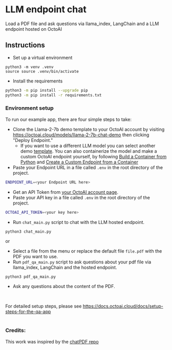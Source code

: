 # LLM endpoint chat

Load a PDF file and ask questions via llama_index, LangChain and a LLM endpoint hosted on OctoAI

## Instructions

- Set up a virtual environment

```
python3 -m venv .venv
source source .venv/bin/activate
```

- Install the requirements

```bash
python3 -m pip install --upgrade pip
python3 -m pip install -r requirements.txt
```
### Environment setup

To run our example app, there are four simple steps to take:

- Clone the Llama-2-7b demo template to your OctoAI account by visiting <https://octoai.cloud/models/llama-2-7b-chat-demo> then clicking "Deploy Endpoint."
   - If you want to use a different LLM model you can select another demo [template](https://octoai.cloud/templates). You can also containerize the model and make a custom OctoAI endpoint yourself, by following [Build a Container from Python](https://docs.octoai.cloud/docs/create-custom-endpoints-from-python-code) and [Create a Custom Endpoint from a Container](https://docs.octoai.cloud/docs/create-custom-endpoints-from-a-container)
-  Paste your Endpoint URL in a file called `.env` in the root directory of the project.

```bash
ENDPOINT_URL=<your Endpoint URL here>
```

- Get an API Token from [your OctoAI account page](https://octoai.cloud/settings).
- Paste your API key in a file called `.env` in the root directory of the project.

```bash
OCTOAI_API_TOKEN=<your key here>
```

- Run `chat_main.py` script to chat with the LLM hosted endpoint.
```bash
python3 chat_main.py
```

or 
- Select a file from the menu or replace the default file `file.pdf` with the PDF you want to use.
- Run `pdf_qa_main.py` script to ask questions about your pdf file via llama_index, LangChain and the hosted endpoint.
```
python3 pdf_qa_main.py
```
- Ask any questions about the content of the PDF. 
<br>


For detailed setup steps, please see https://docs.octoai.cloud/docs/setup-steps-for-the-qa-app
<br>
<br>


### Credits:
This work was inspired by the [chatPDF repo](https://github.com/gabacode/chatPDF)
